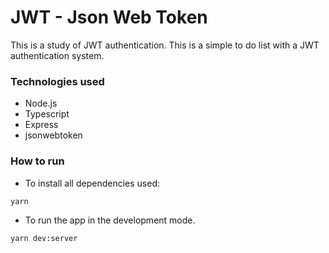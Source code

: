 # JWT - Json Web Token

This is a study of JWT authentication.
This is a simple to do list with a JWT authentication system.

### Technologies used

* Node.js
* Typescript
* Express
* jsonwebtoken

### How to run

* To install all dependencies used:

`yarn`


* To run the app in the development mode.

`yarn dev:server`
